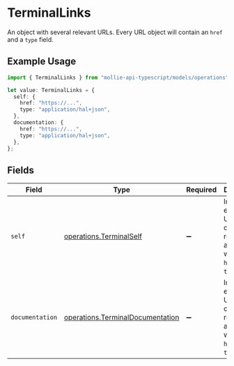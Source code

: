 # TerminalLinks

An object with several relevant URLs. Every URL object will contain an `href` and a `type` field.

## Example Usage

```typescript
import { TerminalLinks } from "mollie-api-typescript/models/operations";

let value: TerminalLinks = {
  self: {
    href: "https://...",
    type: "application/hal+json",
  },
  documentation: {
    href: "https://...",
    type: "application/hal+json",
  },
};
```

## Fields

| Field                                                                                      | Type                                                                                       | Required                                                                                   | Description                                                                                |
| ------------------------------------------------------------------------------------------ | ------------------------------------------------------------------------------------------ | ------------------------------------------------------------------------------------------ | ------------------------------------------------------------------------------------------ |
| `self`                                                                                     | [operations.TerminalSelf](../../models/operations/terminalself.md)                         | :heavy_minus_sign:                                                                         | In v2 endpoints, URLs are commonly represented as objects with an `href` and `type` field. |
| `documentation`                                                                            | [operations.TerminalDocumentation](../../models/operations/terminaldocumentation.md)       | :heavy_minus_sign:                                                                         | In v2 endpoints, URLs are commonly represented as objects with an `href` and `type` field. |
